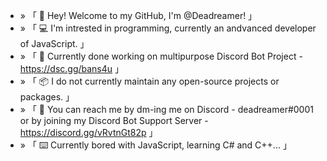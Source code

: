- » 「 👋 Hey! Welcome to my GitHub, I'm @Deadreamer! 」
- » 「 💻 I'm intrested in programming, currently an andvanced developer of JavaScript. 」
- » 「 🔗 Currently done working on multipurpose Discord Bot Project - https://dsc.gg/bans4u 」
- » 「 📦 I do not currently maintain any open-source projects or packages. 」
- » 「 📝 You can reach me by dm-ing me on Discord - deadreamer#0001 or by joining my Discord Bot Support Server - https://discord.gg/vRvtnGt82p 」
- » 「 ⌨️  Currently bored with JavaScript, learning C# and C++... 」
